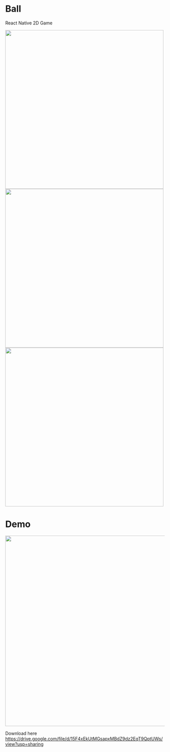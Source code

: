 # Ball
React Native 2D Game 
<p float="left">
<img src="https://user-images.githubusercontent.com/58332892/202477296-08f0b0ec-61bc-49de-bee8-273b5c54e441.png" height="500" />
<img src="https://user-images.githubusercontent.com/58332892/202492213-ba382878-47a6-4fa1-9d09-6131436d99dd.png" height="500" />
<img src="https://user-images.githubusercontent.com/58332892/202493173-c6603e7f-6df7-4205-970a-ce3c381bc5d1.png" height="500" />
<h1>Demo</h1>
<img src="https://user-images.githubusercontent.com/58332892/205016398-90fb78d2-97da-4242-a8dd-97cafb09ab8d.gif" height="600" />


</p>

Download here
https://drive.google.com/file/d/15F4xEkUtMGsapxMBdZ9dz2EqT9QptUWs/view?usp=sharing
